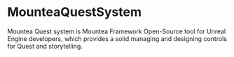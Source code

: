 # MounteaQuestSystem
Mountea Quest system is Mountea Framework Open-Source tool for Unreal Engine developers, which provides a solid managing and designing controls for Quest and storytelling.
